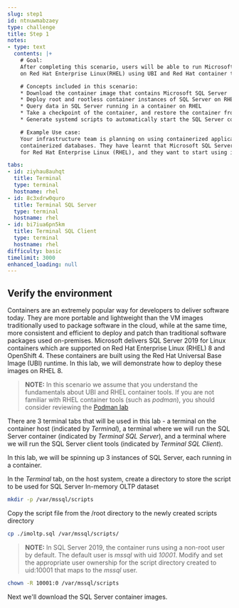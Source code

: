 ```yaml
---
slug: step1
id: ntnuwmabzaey
type: challenge
title: Step 1
notes:
- type: text
  contents: |+
    # Goal:
    After completing this scenario, users will be able to run Microsoft SQL Server
    on Red Hat Enterprise Linux(RHEL) using UBI and Red Hat container tools.

    # Concepts included in this scenario:
    * Download the container image that contains Microsoft SQL Server
    * Deploy root and rootless container instances of SQL Server on RHEL
    * Query data in SQL Server running in a container on RHEL
    * Take a checkpoint of the container, and restore the container from the checkpoint
    * Generate systemd scripts to automatically start the SQL Server containers at system boot

    # Example Use case:
    Your infrastructure team is planning on using containerized applications, and this also means
    containerized databases. They have learnt that Microsoft SQL Server 2019 offers a container image
    for Red Hat Enterprise Linux (RHEL), and they want to start using it for building applications.

tabs:
- id: ziyhau8auhqt
  title: Terminal
  type: terminal
  hostname: rhel
- id: 8c3xdrw0quro
  title: Terminal SQL Server
  type: terminal
  hostname: rhel
- id: bi7iua6pn5km
  title: Terminal SQL Client
  type: terminal
  hostname: rhel
difficulty: basic
timelimit: 3000
enhanced_loading: null
---
```

## Verify the environment

Containers are an extremely popular way for developers to deliver software today.  They are more portable and lightweight than the VM images traditionally used to package software in the cloud,  while at the same time, more consistent and efficient to deploy and patch than traditional software packages used on-premises.  Microsoft delivers SQL Server 2019 for Linux containers which are supported on Red Hat Enterprise Linux (RHEL) 8 and OpenShift 4.  These containers are built using the Red Hat Universal Base Image (UBI) runtime.  In this lab, we will demonstrate how to deploy these images on RHEL 8.

> **NOTE:** In this scenario we assume that you understand the fundamentals about UBI and RHEL container tools. If you are not familiar with RHEL container tools (such as *podman*), you should consider reviewing the [Podman lab](https://lab.redhat.com/podman-deploy)

There are 3 terminal tabs that will be used in this lab - a terminal on the container host (indicated by *Terminal*), a terminal where we will run the SQL Server container (indicated by *Terminal SQL Server*), and a terminal where we will run the SQL Server client tools (indicated by *Terminal SQL Client*).

In this lab, we will be spinning up 3 instances of SQL Server, each running in a container.

In the *Terminal* tab, on the host system, create a directory to store the script to be used for SQL Server In-memory OLTP dataset

```bash
mkdir -p /var/mssql/scripts
```

Copy the script file from the /root directory to the newly created scripts directory

```bash
cp ./imoltp.sql /var/mssql/scripts/
```

> **NOTE:** In SQL Server 2019, the container runs using a non-root user by default. The default user is *mssql* with uid *10001*. Modify and set the appropriate user ownership for the script directory created to uid:10001 that maps to the *mssql* user.

```bash
chown -R 10001:0 /var/mssql/scripts
```

Next we'll download the SQL Server container images.
